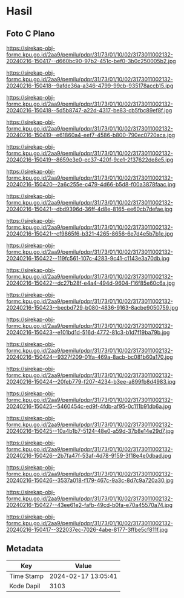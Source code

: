 # Hasil

## Foto C Plano

https://sirekap-obj-formc.kpu.go.id/2aa9/pemilu/pdpr/31/73/01/10/02/3173011002132-20240216-150417--d660bc90-97b2-451c-bef0-3b0c250005b2.jpg

https://sirekap-obj-formc.kpu.go.id/2aa9/pemilu/pdpr/31/73/01/10/02/3173011002132-20240216-150418--9afde36a-a346-4799-99cb-935178accb15.jpg

https://sirekap-obj-formc.kpu.go.id/2aa9/pemilu/pdpr/31/73/01/10/02/3173011002132-20240216-150418--5d5b8747-a22d-4317-be83-cb5fbc89ef8f.jpg

https://sirekap-obj-formc.kpu.go.id/2aa9/pemilu/pdpr/31/73/01/10/02/3173011002132-20240216-150419--e61860a4-eef7-4586-b800-790ec0720aca.jpg

https://sirekap-obj-formc.kpu.go.id/2aa9/pemilu/pdpr/31/73/01/10/02/3173011002132-20240216-150419--8659e3e0-ec37-420f-9ce1-2f37622de8e5.jpg

https://sirekap-obj-formc.kpu.go.id/2aa9/pemilu/pdpr/31/73/01/10/02/3173011002132-20240216-150420--2a6c255e-c479-4d66-b5d8-f00a3878faac.jpg

https://sirekap-obj-formc.kpu.go.id/2aa9/pemilu/pdpr/31/73/01/10/02/3173011002132-20240216-150421--dbd9396d-36ff-4d8e-8165-ee60cb7defae.jpg

https://sirekap-obj-formc.kpu.go.id/2aa9/pemilu/pdpr/31/73/01/10/02/3173011002132-20240216-150421--cf9865f6-b321-4265-8656-6e7d4e5b7b1e.jpg

https://sirekap-obj-formc.kpu.go.id/2aa9/pemilu/pdpr/31/73/01/10/02/3173011002132-20240216-150422--119fc561-107c-4283-9c41-c1143e3a70db.jpg

https://sirekap-obj-formc.kpu.go.id/2aa9/pemilu/pdpr/31/73/01/10/02/3173011002132-20240216-150422--dc27b28f-e4a4-494d-9604-f16f85e60c6a.jpg

https://sirekap-obj-formc.kpu.go.id/2aa9/pemilu/pdpr/31/73/01/10/02/3173011002132-20240216-150423--becbd729-b080-4836-9163-8acbe9050759.jpg

https://sirekap-obj-formc.kpu.go.id/2aa9/pemilu/pdpr/31/73/01/10/02/3173011002132-20240216-150423--e101bd1d-516d-4772-81c3-b1d7f19ba79b.jpg

https://sirekap-obj-formc.kpu.go.id/2aa9/pemilu/pdpr/31/73/01/10/02/3173011002132-20240216-150424--9327f209-01fa-469a-8acb-bc081b60a170.jpg

https://sirekap-obj-formc.kpu.go.id/2aa9/pemilu/pdpr/31/73/01/10/02/3173011002132-20240216-150424--20feb779-f207-4234-b3ee-a899fb8d4983.jpg

https://sirekap-obj-formc.kpu.go.id/2aa9/pemilu/pdpr/31/73/01/10/02/3173011002132-20240216-150425--5460454c-ed9f-4fdb-af95-0c111b91db6a.jpg

https://sirekap-obj-formc.kpu.go.id/2aa9/pemilu/pdpr/31/73/01/10/02/3173011002132-20240216-150425--10a4b1b7-5124-48e0-a59d-37b8e14e29d7.jpg

https://sirekap-obj-formc.kpu.go.id/2aa9/pemilu/pdpr/31/73/01/10/02/3173011002132-20240216-150426--2b7fa47f-53af-4d78-9159-3f18e4e0dbad.jpg

https://sirekap-obj-formc.kpu.go.id/2aa9/pemilu/pdpr/31/73/01/10/02/3173011002132-20240216-150426--3537a018-f179-467c-9a3c-8d7c9a720a30.jpg

https://sirekap-obj-formc.kpu.go.id/2aa9/pemilu/pdpr/31/73/01/10/02/3173011002132-20240216-150427--43ee61e2-fafb-49cd-b0fa-e70a45570a74.jpg

https://sirekap-obj-formc.kpu.go.id/2aa9/pemilu/pdpr/31/73/01/10/02/3173011002132-20240216-150417--322037ec-7026-4abe-8177-3ffbe5cf811f.jpg


## Metadata

| Key        | Value               |
| ---------- | ------------------- |
| Time Stamp | 2024-02-17 13:05:41 |
| Kode Dapil | 3103                |



